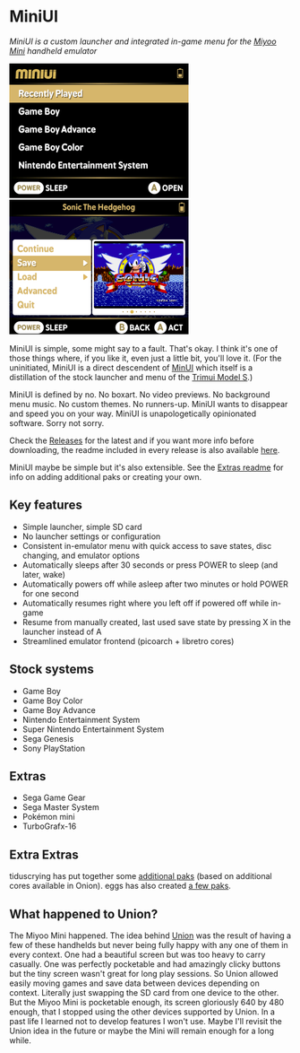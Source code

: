 # MiniUI

_MiniUI is a custom launcher and integrated in-game menu for the [Miyoo Mini](https://lemiyoo.cn/product/143.html) handheld emulator_

<img src="github/main.png" width=320 /> <img src="github/menu.png" width=320 />

MiniUI is simple, some might say to a fault. That's okay. I think it's one of those things where, if you like it, even just a little bit, you'll love it. (For the uninitiated, MiniUI is a direct descendent of [MinUI](https://github.com/shauninman/MinUI) which itself is a distillation of the stock launcher and menu of the [Trimui Model S](http://www.trimui.com).)

MiniUI is defined by no. No boxart. No video previews. No background menu music. No custom themes. No runners-up. MiniUI wants to disappear and speed you on your way. MiniUI is unapologetically opinionated software. Sorry not sorry. 

Check the [Releases](https://github.com/shauninman/MiniUI/releases) for the latest and if you want more info before downloading, the readme included in every release is also available [here](https://github.com/shauninman/MiniUI/tree/main/skeleton). 

MiniUI maybe be simple but it's also extensible. See the [Extras readme](https://github.com/shauninman/MiniUI/tree/main/extras) for info on adding additional paks or creating your own.

## Key features

- Simple launcher, simple SD card
- No launcher settings or configuration
- Consistent in-emulator menu with quick access to save states, disc changing, and emulator options
- Automatically sleeps after 30 seconds or press POWER to sleep (and later, wake)
- Automatically powers off while asleep after two minutes or hold POWER for one second
- Automatically resumes right where you left off if powered off while in-game
- Resume from manually created, last used save state by pressing X in the launcher instead of A
- Streamlined emulator frontend (picoarch + libretro cores)

## Stock systems

- Game Boy
- Game Boy Color
- Game Boy Advance
- Nintendo Entertainment System
- Super Nintendo Entertainment System
- Sega Genesis
- Sony PlayStation

## Extras

- Sega Game Gear
- Sega Master System
- Pokémon mini
- TurboGrafx-16

## Extra Extras

tiduscrying has put together some [additional paks](https://github.com/tiduscrying/MiniUI-Extra-Extras) (based on additional cores available in Onion). eggs has also created [a few paks](https://www.dropbox.com/sh/hqcsr1h1d7f8nr3/AABtSOygIX_e4mio3rkLetWTa?preview=MiniUI_Tools.zip).

## What happened to Union?

The Miyoo Mini happened. The idea behind [Union](https://github.com/shauninman/Union) was the result of having a few of these handhelds but never being fully happy with any one of them in every context. One had a beautiful screen but was too heavy to carry casually. One was perfectly pocketable and had amazingly clicky buttons but the tiny screen wasn't great for long play sessions. So Union allowed easily moving games and save data between devices depending on context. Literally just swapping the SD card from one device to the other. But the Miyoo Mini is pocketable enough, its screen gloriously 640 by 480 enough, that I stopped using the other devices supported by Union. In a past life I learned not to develop features I won't use. Maybe I'll revisit the Union idea in the future or maybe the Mini will remain enough for a long while.
